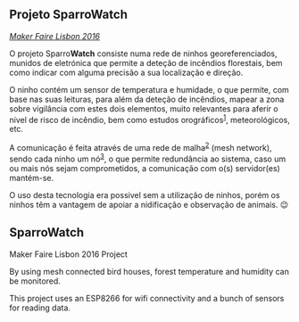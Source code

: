 ## Projeto Sparro**Watch** ##
[*Maker Faire Lisbon 2016*](http://makerfairelisbon.com/pt/)

O projeto Sparro**Watch** consiste numa rede de ninhos georeferenciados, munidos de eletrónica que permite a deteção de incêndios florestais, bem como indicar com alguma precisão a sua localização e direção.

O ninho contém um sensor de temperatura e humidade, o que permite, com base nas suas leituras, para além da deteção de incêndios, mapear a zona sobre vigilância com estes dois elementos, muito relevantes para aferir o nivel de risco de incêndio, bem como estudos  orográficos<sup>[1](https://pt.wikipedia.org/wiki/Orografia)</sup>, meteorológicos, etc.

A comunicação é feita através de uma rede de malha<sup>[2](https://pt.wikipedia.org/wiki/Redes_Mesh)</sup> (mesh network), sendo cada ninho um nó<sup>[3](https://pt.wikipedia.org/wiki/N%C3%B3_%28redes_de_comunica%C3%A7%C3%A3o%29)</sup>, o que permite redundância ao sistema, caso um ou mais nós sejam comprometidos, a comunicação com o(s) servidor(es) mantém-se.

O uso desta tecnologia era possivel sem a utilização de ninhos, porém os ninhos têm a vantagem de apoiar a nidificação e observação de animais. :wink:


## SparroWatch ##
Maker Faire Lisbon 2016 Project

By using mesh connected bird houses, forest temperature and humidity can be monitored.

This project uses an ESP8266 for wifi connectivity and a bunch of sensors for reading data.

